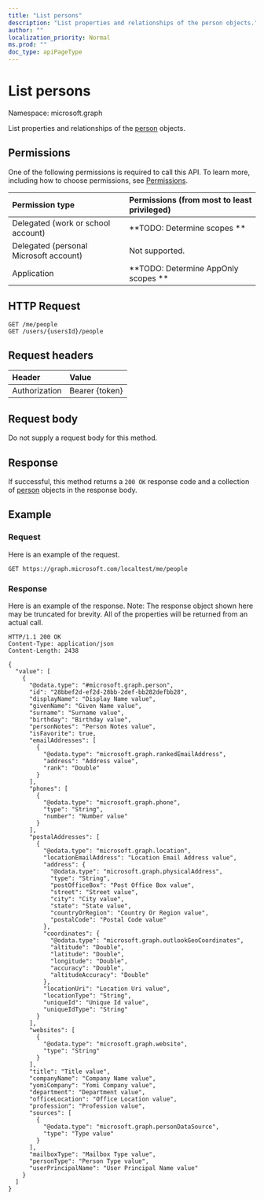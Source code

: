 ```yaml
---
title: "List persons"
description: "List properties and relationships of the person objects."
author: ""
localization_priority: Normal
ms.prod: ""
doc_type: apiPageType
---
```


# List persons

Namespace: microsoft.graph

List properties and relationships of the [person](../resources/person.md) objects.

## Permissions
One of the following permissions is required to call this API. To learn more, including how to choose permissions, see [Permissions](/concepts/permissions-reference.md).

|Permission type|Permissions (from most to least privileged)|
|:---|:---|
|Delegated (work or school account)|**TODO: Determine scopes **|
|Delegated (personal Microsoft account)|Not supported.|
|Application|**TODO: Determine AppOnly scopes **|

## HTTP Request
<!-- {
  "blockType": "ignored"
}
-->
``` http
GET /me/people
GET /users/{usersId}/people
```

## Request headers
|Header|Value|
|:---|:---|
|Authorization|Bearer {token}|

## Request body
Do not supply a request body for this method.

## Response
If successful, this method returns a `200 OK` response code and a collection of [person](../resources/person.md) objects in the response body.

## Example

### Request
Here is an example of the request.
<!-- {
  "blockType": "request",
  "name": "get_person"
}
-->
``` http
GET https://graph.microsoft.com/localtest/me/people
```

### Response
Here is an example of the response. Note: The response object shown here may be truncated for brevity. All of the properties will be returned from an actual call.
<!-- {
  "blockType": "response",
  "truncated": true,
  "@odata.type": "collection(microsoft.graph.person)"
}
-->
``` http
HTTP/1.1 200 OK
Content-Type: application/json
Content-Length: 2438

{
  "value": [
    {
      "@odata.type": "#microsoft.graph.person",
      "id": "28bbef2d-ef2d-28bb-2def-bb282defbb28",
      "displayName": "Display Name value",
      "givenName": "Given Name value",
      "surname": "Surname value",
      "birthday": "Birthday value",
      "personNotes": "Person Notes value",
      "isFavorite": true,
      "emailAddresses": [
        {
          "@odata.type": "microsoft.graph.rankedEmailAddress",
          "address": "Address value",
          "rank": "Double"
        }
      ],
      "phones": [
        {
          "@odata.type": "microsoft.graph.phone",
          "type": "String",
          "number": "Number value"
        }
      ],
      "postalAddresses": [
        {
          "@odata.type": "microsoft.graph.location",
          "locationEmailAddress": "Location Email Address value",
          "address": {
            "@odata.type": "microsoft.graph.physicalAddress",
            "type": "String",
            "postOfficeBox": "Post Office Box value",
            "street": "Street value",
            "city": "City value",
            "state": "State value",
            "countryOrRegion": "Country Or Region value",
            "postalCode": "Postal Code value"
          },
          "coordinates": {
            "@odata.type": "microsoft.graph.outlookGeoCoordinates",
            "altitude": "Double",
            "latitude": "Double",
            "longitude": "Double",
            "accuracy": "Double",
            "altitudeAccuracy": "Double"
          },
          "locationUri": "Location Uri value",
          "locationType": "String",
          "uniqueId": "Unique Id value",
          "uniqueIdType": "String"
        }
      ],
      "websites": [
        {
          "@odata.type": "microsoft.graph.website",
          "type": "String"
        }
      ],
      "title": "Title value",
      "companyName": "Company Name value",
      "yomiCompany": "Yomi Company value",
      "department": "Department value",
      "officeLocation": "Office Location value",
      "profession": "Profession value",
      "sources": [
        {
          "@odata.type": "microsoft.graph.personDataSource",
          "type": "Type value"
        }
      ],
      "mailboxType": "Mailbox Type value",
      "personType": "Person Type value",
      "userPrincipalName": "User Principal Name value"
    }
  ]
}
```

